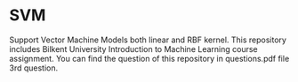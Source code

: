 # SVM
Support Vector Machine Models both linear and RBF kernel. This repository includes Bilkent University Introduction to Machine Learning course assignment. You can find the question of this repository in questions.pdf file 3rd question.
